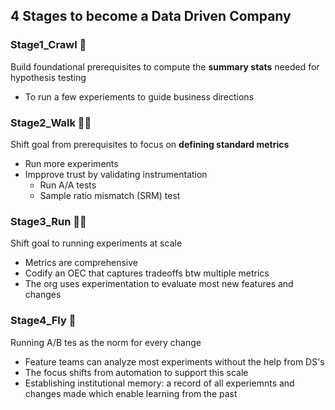 ## 4 Stages to become a Data Driven Company

### Stage1_Crawl 👶
Build foundational prerequisites to compute the **summary stats** needed for hypothesis testing
- To run a few experiements to guide business directions

### Stage2_Walk 🚶‍♀️
Shift goal from prerequisites to focus on **defining standard metrics**
- Run more experiments
- Impprove trust by validating instrumentation
  - Run A/A tests 
  - Sample ratio mismatch (SRM) test 

### Stage3_Run 🏃‍♀️
Shift goal to running experiments at scale 
- Metrics are comprehensive 
- Codify an OEC that captures tradeoffs btw multiple metrics
- The org uses experimentation to evaluate most new features and changes

### Stage4_Fly 💸
Running A/B tes as the norm for every change
- Feature teams can analyze most experiments without the help from DS's
- The focus shifts from automation to support this scale 
- Establishing institutional memory: a record of all experiemnts and changes made which enable learning from the past 
